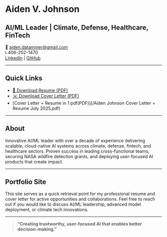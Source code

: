 # Aiden V. Johnson

## AI/ML Leader | Climate, Defense, Healthcare, FinTech

📧 [aiden.dataminer@gmail.com](mailto:aiden.dataminer@gmail.com)  
📞 406-202-1470  
[LinkedIn](https://www.linkedin.com/in/aiden-v-johnson) | [GitHub](https://github.com/AVJdataminer)

---

## Quick Links

- [📄 Download Resume (PDF)](/AVJ-Resume.pdf)
- [✉️ Download Cover Letter (PDF)](/AVJ_CoverLetter.pdf)
- [Cover Letter + Resume in 1 pdf(PDF)](/Aiden Johnson Cover Letter + Resume July 2025.pdf)
---

## About

Innovative AI/ML leader with over a decade of experience delivering scalable, cloud-native AI systems across climate, defense, fintech, and healthcare sectors. Proven success in leading cross-functional teams, securing NASA wildfire detection grants, and deploying user-focused AI products that create impact.

---

## Portfolio Site

This site serves as a quick retrieval point for my professional resume and cover letter for active opportunities and collaborations. Feel free to reach out if you would like to discuss AI/ML leadership, advanced model deployment, or climate tech innovations.

---

> **“Creating trustworthy, user-focused AI that enables better decision-making.”**

